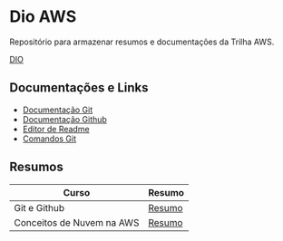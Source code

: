 # **Dio AWS**

Repositório para armazenar resumos e documentações da Trilha AWS.

[DIO](https//www.dio.me/)

## **Documentações e Links**
- [Documentação Git](https://git-scm.com/doc)
- [Documentação Github](https://docs.github.com/)
- [Editor de Readme](https://readme.so/)
- [Comandos Git](https://gitfluence.com/)

## **Resumos**

| **Curso** | **Resumo** |
|-------|--------|
| Git e Github |[Resumo](https://github.com/gabrielpaes97/dio-santander/blob/main/Resumos/GitEGithub.md)|
|Conceitos de Nuvem na AWS|[Resumo](https://github.com/gabrielpaes97/dio-santander/blob/main/Resumos/ConceitosdDeNuvemNaAWS.md)|